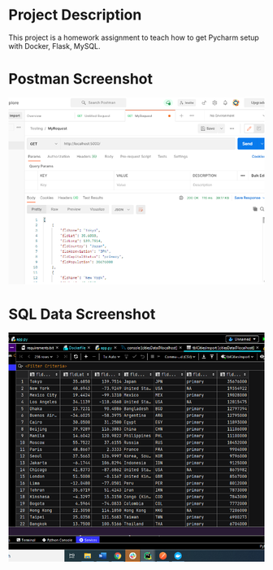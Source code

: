 # Project Description 
This project is a homework assignment to teach how to get Pycharm setup with Docker, Flask, MySQL.
# Postman Screenshot
![postman request output](screenshots/postman.png)
# SQL Data Screenshot
![pycharm data query](screenshots/query.png)